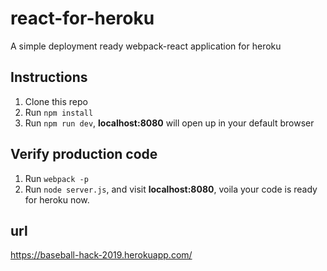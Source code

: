 # react-for-heroku
A simple deployment ready webpack-react application for heroku

## Instructions

1.  Clone this repo
2.  Run `npm install`
3.  Run `npm run dev`, **localhost:8080** will open up in your default browser

## Verify production code
1. Run `webpack -p`
2. Run `node server.js`, and visit **localhost:8080**, voila your code is ready for heroku now.

## url
https://baseball-hack-2019.herokuapp.com/